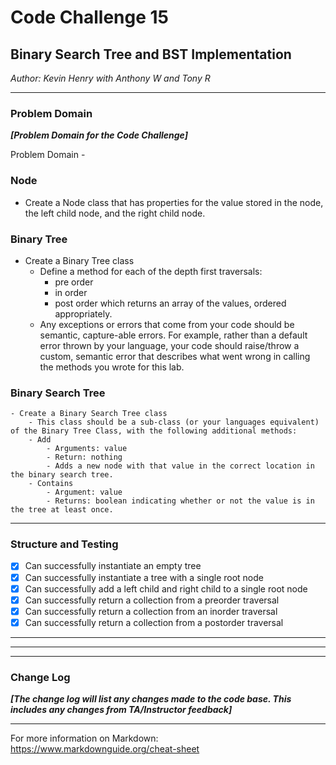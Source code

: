 # Code Challenge 15

## Binary Search Tree and BST Implementation

*Author: Kevin Henry with Anthony W and Tony R*

---

### Problem Domain

***[Problem Domain for the Code Challenge]***

Problem Domain -
### Node
- Create a Node class that has properties for the value stored in the node, the left child node, and the right child node.

### Binary Tree
- Create a Binary Tree class
    - Define a method for each of the depth first traversals:
        - pre order
        - in order
        - post order which returns an array of the values, ordered appropriately.
    - Any exceptions or errors that come from your code should be semantic, capture-able errors. For example, rather than a default error thrown by your language, your code should raise/throw a custom, semantic error that describes what went wrong in calling the methods you wrote for this lab.

### Binary Search Tree
    - Create a Binary Search Tree class
        - This class should be a sub-class (or your languages equivalent) of the Binary Tree Class, with the following additional methods:
        - Add
            - Arguments: value
            - Return: nothing
            - Adds a new node with that value in the correct location in the binary search tree.
        - Contains
            - Argument: value
            - Returns: boolean indicating whether or not the value is in the tree at least once.
---

### Structure and Testing

- [x] Can successfully instantiate an empty tree
- [x] Can successfully instantiate a tree with a single root node
- [x] Can successfully add a left child and right child to a single root node
- [x] Can successfully return a collection from a preorder traversal
- [x] Can successfully return a collection from an inorder traversal
- [x] Can successfully return a collection from a postorder traversal

---



---



---

### Change Log

***[The change log will list any changes made to the code base. This includes any changes from TA/Instructor feedback]***

---

For more information on Markdown: https://www.markdownguide.org/cheat-sheet
